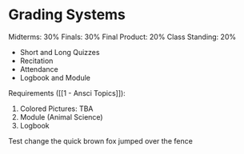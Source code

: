 # Grading Systems

Midterms: 30%
Finals: 30%
Final Product: 20%
Class Standing: 20%
* Short and Long Quizzes
* Recitation
* Attendance
* Logbook and Module

Requirements ([[1 - Ansci Topics]]): 
1. Colored Pictures: TBA
2. Module (Animal Science)
3. Logbook


Test change
the quick brown fox jumped over the fence

